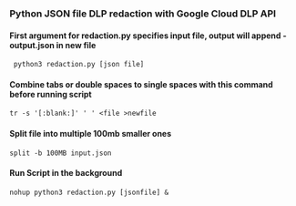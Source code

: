 ### Python JSON file DLP redaction with Google Cloud DLP API
#### First argument for redaction.py specifies input file, output will append -output.json in new file
``` python3 redaction.py [json file]```
#### Combine tabs or double spaces to single spaces with this command before running script
```tr -s '[:blank:]' ' ' <file >newfile```
#### Split file into multiple 100mb smaller ones
```split -b 100MB input.json```

#### Run Script in the background

```nohup python3 redaction.py [jsonfile] &``` 